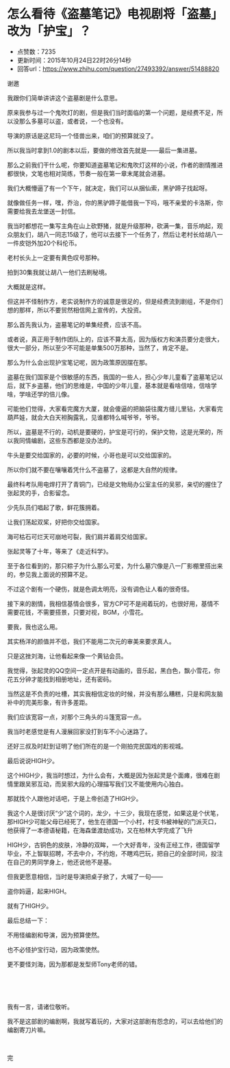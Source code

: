 # 怎么看待《盗墓笔记》电视剧将「盗墓」改为「护宝」？
- 点赞数：7235
- 更新时间：2015年10月24日22时26分14秒
- 回答url：https://www.zhihu.com/question/27493392/answer/51488820
<body>
 <p data-pid="GSZXDE86">谢邀</p>
 <p data-pid="cTPmHBWo">我跟你们简单讲讲这个盗墓剧是什么意思。</p>
 <p data-pid="hKDtow7U">原来我参与过一个鬼吹灯的剧，但是我们当时面临的第一个问题，是经费不足，所以没那么多墓可以盗，或者说，一个也没有。</p>
 <p data-pid="nXVSYXXj">导演的原话是这尼玛一个怪兽出来，咱们的预算就没了。</p>
 <p data-pid="SfupyRn2">所以我当时拿到1.0的剧本以后，要做的修改首先就是——最后一集进墓。</p>
 <p data-pid="2qjppMvn">那么之前我们干什么呢，你要知道盗墓笔记和鬼吹灯这样的小说，作者的剧情推进都很快，文笔也相对简练，节奏一般在第一章末尾就会进墓。</p>
 <p data-pid="AqLCUnUH">我们大概懵逼了有一个下午，就决定，我们可以从捆仙索，黑驴蹄子找起呀。</p>
 <p data-pid="VeAS5USd">就像做任务一样，嘿，乔治，你的黑驴蹄子能借我一下吗，哦不亲爱的卡洛斯，你需要给我去龙堡送一封信。</p>
 <p data-pid="-2908Ozw">我当时都想花一集写主角在山上砍野猪，就是升级那种，砍满一集，音乐响起，观众朋友们，胡八一同志15级了，他可以去接下一个任务了，然后让老村长给胡八一一件皮铠外加20个科伦币。</p>
 <p data-pid="9SUhgbu1">老村长头上一定要有黄色叹号那种。</p>
 <p data-pid="4X5JIngA">拍到30集我就让胡八一他们去刷秘境。</p>
 <p data-pid="1R5aVCTZ">大概就是这样。</p>
 <p data-pid="HZR4mskf">但这并不怪制作方，老实说制作方的诚意是很足的，但是经费流到剧组，不是你们想的那样，所以不要贸然相信网上宣传的，大投资。</p>
 <p data-pid="7Lh-bc2E">那么首先我认为，盗墓笔记的单集经费，应该不高。</p>
 <p data-pid="7V-4xOdh">或者说，真正用于制作团队上的，应该不算太高，因为版权方和演员要分走很大，很大一部分，所以至少不可能是单集500万那种，当然了，肯定不是。</p>
 <p data-pid="wt3QNTj3">那么为什么会出现护宝笔记呢，因为政策原因摆在那。</p>
 <p data-pid="bu0NuSfM">盗墓在我们国家是个很敏感的东西，我国的一些人，担心少年儿童看了盗墓笔记以后，就下乡盗墓，他们的思维是，中国的少年儿童，基本就是看啥信啥，信啥学啥，学啥还学的倍儿像。</p>
 <p data-pid="Mn9w7V9E">可能他们觉得，大家看完魔方大厦，就会傻逼的把脑袋往魔方缝儿里钻，大家看完葫芦娃，就会大白天袒胸露乳，见谁都特么喊爷爷，爷爷。</p>
 <p data-pid="daL-L-N_">所以，盗墓是不行的，动机是要硬的，护宝是可行的，保护文物，这是光荣的，所以我同情编剧，这些东西都是没办法的。</p>
 <p data-pid="MgfYNLUf">牛头是要交给国家的，必要的时候，小哥也是可以交给国家的。</p>
 <p data-pid="ldngOdvI">所以你们就不要在嚷嚷着凭什么不盗墓了，这都是大自然的规律。</p>
 <p data-pid="e4bzJYZ0">最终科考队用电焊打开了青铜门，已经是文物局办公室主任的吴邪，亲切的握住了张起灵的手，合影留念。</p>
 <p data-pid="oRFiAYEu">少先队员们唱起了歌，鲜花簇拥着。</p>
 <p data-pid="GB769gd8">让我们荡起双桨，好把你交给国家。</p>
 <p data-pid="Sks0_E0d">海可枯石可烂天可崩地可裂，我们肩并着肩交给国家。</p>
 <p data-pid="1VyZmR8a">张起灵等了十年，等来了《走近科学》。</p>
 <p data-pid="17fVu8YJ">至于各位看到的，那只粽子为什么那么可爱，为什么墓穴像是八一厂影棚里搭出来的，参见我上面说的预算不足。</p>
 <p data-pid="ZQ87KkFH">不过这个剧有一个硬伤，就是色调太明亮，没有调色让人看的很奇怪。</p>
 <p data-pid="Hk4h1M-s">接下来的剧情，我相信基情会很多，官方CP可不是闹着玩的，也很好用，基情不需要花钱，不需要搭景，只要对视，BGM，小雪花。</p>
 <p data-pid="gCjE6gDq">要我，我也这么用。</p>
 <p data-pid="EONblotB">其实杨洋的颜值并不低，我们不能用二次元的审美来要求真人。</p>
 <p data-pid="4YfLT0fO">只是这挫刘海，让他看起来像一个黄钻会员。</p>
 <p data-pid="e34ibR8G">我觉得，张起灵的QQ空间一定点开是有动画的，音乐起，黑白色，飘小雪花，你花五分钟才能找到相册地址，还有密码。</p>
 <p data-pid="rRfWB8lb">当然这是不负责的吐槽，其实我相信定妆的时候，并没有那么糟糕，只是和网友脑补中的完美形象，有许多差距。</p>
 <p data-pid="M9xqxpGI">我们应该宽容一点，对那个三角头的斗篷宽容一点。</p>
 <p data-pid="3Uc1rH4V">我当时老感觉是有人漫展回家没打到车不小心迷路了。</p>
 <p data-pid="PYBGSTZ4">还好三叔及时赶到证明了他们所在的是一个刚拍完民国戏的影视城。</p>
 <p data-pid="mFqy9loM">最后说说HIGH少。</p>
 <p data-pid="QEEkfNli">这个HIGH少，我当时想过，为什么会有，大概是因为张起灵是个面瘫，很难在剧情里跟吴邪互动，而吴邪大段的心理描写我们又不能使用内心独白。</p>
 <p data-pid="QYgh87zo">那就找个人跟他对话吧，于是上帝创造了HIGH少。</p>
 <p data-pid="JTN1xfsZ">我这个人是很讨厌“少”这个词的，龙少，十三少，我现在感觉，如果这是个伏笔，那HIGH少可能父母已经死了，他生在德国一个小村，村支书被神秘的门派灭口，他获得了一本德语秘籍，在海森堡渡劫成功，又在柏林大学完成了飞升</p>
 <p data-pid="j0IBX2c8">HIGH少，古铜色的皮肤，冷静的双眸，一个大好青年，没有正经工作，德国留学毕业，不上智联招聘，不去中介，不约炮，不瞎鸡巴玩，把自己的全部时间，投注在自己的男同学身上，他还说他不是基。</p>
 <p data-pid="xnsLAJQJ">但我更愿意相信，当时是导演把桌子掀了，大喊了一句——</p>
 <p data-pid="qUjZXs1s">盗你妈逼，起来HIGH。</p>
 <p data-pid="YYQZoPAl">就有了HIGH少。</p>
 <p data-pid="BhOc7IXy">最后总结一下：</p>
 <p data-pid="LJewp-X5">不用怪编剧和导演，因为预算使然。</p>
 <p data-pid="SGFT0oee">也不必怪护宝行动，因为政策使然。</p>
 <p data-pid="TZsBF1na">更不要怪刘海，因为那都是发型师Tony老师的错。</p>
 <br>
 <br>
 <br>
 <p data-pid="drJh2r6s">我有一言，请诸位敬听。</p>
 <p data-pid="eeTbXQjJ">我不是这部剧的编剧啊，我就写着玩的，大家对这部剧有怨念的，可以去给他们的编剧寄刀片嘛。</p>
 <br>
 <p data-pid="D-dWO2lh">完</p>
</body>